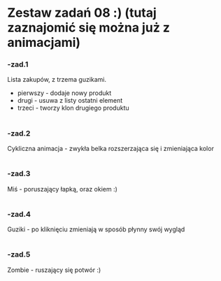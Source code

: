 # Zestaw zadań 08 :) (tutaj zaznajomić się można już z animacjami)

### -zad.1
Lista zakupów, z trzema guzikami. 
- pierwszy - dodaje nowy produkt
- drugi - usuwa z listy ostatni element
- trzeci - tworzy klon drugiego produktu

#
### -zad.2
Cykliczna animacja - zwykła belka rozszerzająca się i zmieniająca kolor

#
### -zad.3
Miś - poruszający łapką, oraz okiem :)

#
### -zad.4
Guziki - po kliknięciu zmieniają w sposób płynny swój wygląd

#
### -zad.5
Zombie - ruszający się potwór :)
